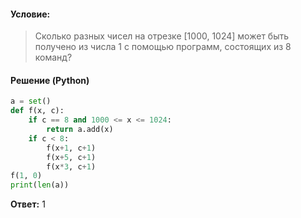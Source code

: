 #### Условие:
> Сколько разных чисел на отрезке [1000, 1024] может быть получено из числа 1 с помощью программ, состоящих из 8 команд?

#### Решение (Python)
```python
a = set()
def f(x, c):
    if c == 8 and 1000 <= x <= 1024:
        return a.add(x)
    if c < 8:
        f(x+1, c+1)
        f(x+5, c+1)
        f(x*3, c+1)
f(1, 0)
print(len(a))
```

**Ответ:** 1
